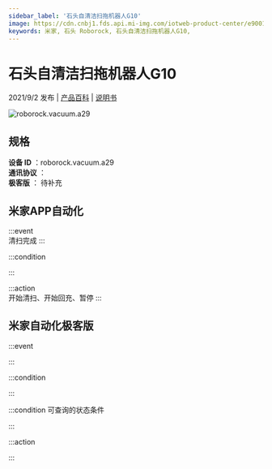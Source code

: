 ```yaml
---
sidebar_label: '石头自清洁扫拖机器人G10'
image: https://cdn.cnbj1.fds.api.mi-img.com/iotweb-product-center/e90011d8e669b1cbd1096002ec55389d_1629186649205.png?GalaxyAccessKeyId=AKVGLQWBOVIRQ3XLEW&Expires=9223372036854775807&Signature=FDeKuVud/qn+5sn0X5+uA84rk4c=
keywords: 米家, 石头 Roborock, 石头自清洁扫拖机器人G10, 
---
```

# 石头自清洁扫拖机器人G10

2021/9/2 发布 | [产品百科](https://home.mi.com/webapp/content/baike/product/index.html?model=roborock.vacuum.a29/) | [说明书](https://home.mi.com/views/introduction.html?model=roborock.vacuum.a29&region=cn)

![roborock.vacuum.a29](https://cdn.cnbj1.fds.api.mi-img.com/iotweb-product-center/e90011d8e669b1cbd1096002ec55389d_1629186649205.png?GalaxyAccessKeyId=AKVGLQWBOVIRQ3XLEW&Expires=9223372036854775807&Signature=FDeKuVud/qn+5sn0X5+uA84rk4c=)

## 规格  
> 
**设备 ID** ：roborock.vacuum.a29  
**通讯协议** ：  
**极客版**  ： 待补充 


## 米家APP自动化  

:::event  
清扫完成
:::

:::condition  

:::

:::action   
开始清扫、开始回充、暂停
:::

## 米家自动化极客版  

:::event  

:::

:::condition  

:::

:::condition 可查询的状态条件  

:::

:::action  

:::

        
